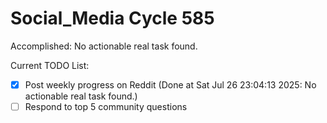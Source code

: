 # Social_Media Cycle 585

Accomplished: No actionable real task found.

Current TODO List:

- [x] Post weekly progress on Reddit  (Done at Sat Jul 26 23:04:13 2025: No actionable real task found.)
- [ ] Respond to top 5 community questions